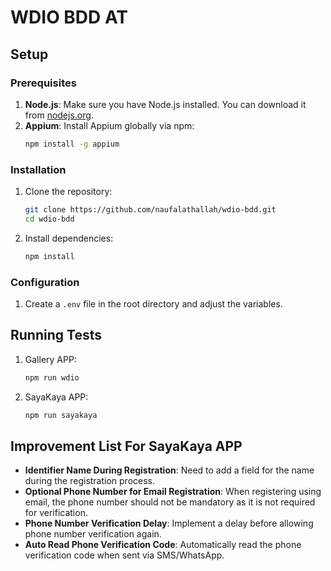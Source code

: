 # WDIO BDD AT

## Setup

### Prerequisites

1. **Node.js**: Make sure you have Node.js installed. You can download it from [nodejs.org](https://nodejs.org/).
2. **Appium**: Install Appium globally via npm:
   ```sh
   npm install -g appium
   ```

### Installation

1. Clone the repository:

   ```sh
   git clone https://github.com/naufalathallah/wdio-bdd.git
   cd wdio-bdd
   ```

2. Install dependencies:
   ```sh
   npm install
   ```

### Configuration

1. Create a `.env` file in the root directory and adjust the variables.

## Running Tests

1. Gallery APP:

   ```sh
   npm run wdio
   ```

2. SayaKaya APP:
   ```sh
   npm run sayakaya
   ```

## Improvement List For SayaKaya APP

- **Identifier Name During Registration**: Need to add a field for the name during the registration process.
- **Optional Phone Number for Email Registration**: When registering using email, the phone number should not be mandatory as it is not required for verification.
- **Phone Number Verification Delay**: Implement a delay before allowing phone number verification again.
- **Auto Read Phone Verification Code**: Automatically read the phone verification code when sent via SMS/WhatsApp.
